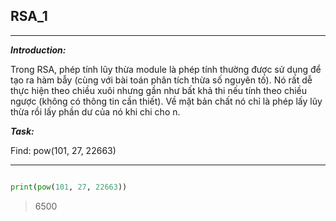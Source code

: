 
## RSA_1
---

**_Introduction:_**

Trong RSA, phép tính lũy thừa module là phép tính thường được sử dụng để tạo ra hàm bẫy (cùng với bài toán phân tích thừa số nguyên tố). Nó rất dễ thực hiện theo chiều xuôi nhưng gần như bất khả thi nếu tính theo chiều ngược (không có thông tin cần thiết).
Về mặt bản chất nó chỉ là phép lấy lũy thừa rồi lấy phần dư của nó khi chi cho n.

**_Task:_**

Find: pow(101, 27, 22663)

---

```python

print(pow(101, 27, 22663))

```

> 6500

